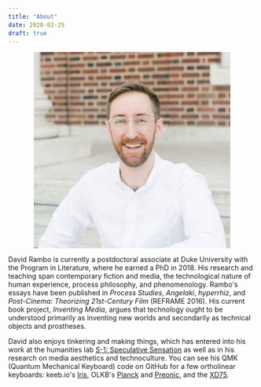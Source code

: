 ```yaml
---
title: "About"
date: 2020-02-25
draft: true
---
```


<figure>
    <img src="avatar.jpg" alt="David Rambo portrait by L'Amour Foto" style="max-width:400px;display:block;margin-left:auto;margin-right:auto;">
</figure>

David Rambo is currently a postdoctoral associate at Duke University with the Program in Literature, where he earned a PhD in 2018.
His research and teaching span contemporary fiction and media, the technological nature of human experience, process philosophy, and phenomenology.
Rambo's essays have been published in <i>Process Studies</i>, <i>Angelaki</i>, <i>hyperrhiz</i>, and <i>Post-Cinema: Theorizing 21st-Century Film</i> (REFRAME 2016).
His current book project, <i>Inventing Media</i>, argues that technology ought to be understood primarily as inventing new worlds and secondarily as technical objects and prostheses.

<p>David also enjoys tinkering and making things, which has entered into his work at the humanities lab <a href="https://s-1lab.org" alt="S-1: Speculative Sensation" target="_blank">S-1: Speculative Sensation</a> as well as in his research on media aesthetics and technoculture.
    You can see his QMK (Quantum Mechanical Keyboard) code on GitHub for a few ortholinear keyboards: keeb.io's <a href="https://github.com/DavidRambo/qmk_firmware/tree/master/keyboards/keebio/iris/keymaps/davidrambo" target="_blank" alt="Iris QMK" target="_blank">Iris</a>, OLKB's <a href="https://github.com/DavidRambo/qmk_firmware/tree/master/keyboards/planck/keymaps/davidrambo" target="_blank" alt="Planck QMK">Planck</a> and <a href="https://github.com/DavidRambo/qmk_firmware/tree/master/keyboards/preonic/keymaps/davidrambo" target="_blank" alt="Preonic QMK">Preonic</a>, and the <a href="https://github.com/DavidRambo/qmk_firmware/tree/master/keyboards/xd75/keymaps/davidrambo" target="_blank" alt="XD75 QMK">XD75</a>.</p>
